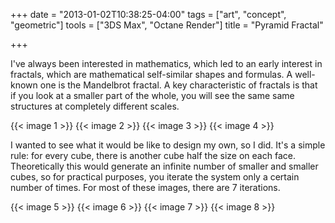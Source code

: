 +++
date = "2013-01-02T10:38:25-04:00"
tags = ["art", "concept", "geometric"]
tools = ["3DS Max", "Octane Render"]
title = "Pyramid Fractal"

+++

I've always been interested in mathematics, which led to an early interest in fractals, which are mathematical self-similar shapes and formulas. A well-known one is the Mandelbrot fractal. A key characteristic of fractals is that if you look at a smaller part of the whole, you will see the same same structures at completely different scales.

{{< image 1 >}}
{{< image 2 >}}
{{< image 3 >}}
{{< image 4 >}}

I wanted to see what it would be like to design my own, so I did. It's a simple rule: for every cube, there is another cube half the size on each face. Theoretically this would generate an infinite number of smaller and smaller cubes, so for practical purposes, you iterate the system only a certain number of times. For most of these images, there are 7 iterations.

{{< image 5 >}}
{{< image 6 >}}
{{< image 7 >}}
{{< image 8 >}}
